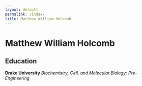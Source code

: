 ```yaml
---
layout: default
permalink: /index/
title: Matthew William Holcomb
---
```


# Matthew William Holcomb

## Education
**Drake University**
*Biochemistry, Cell, and Molecular Biology; Pre-Engineering*
